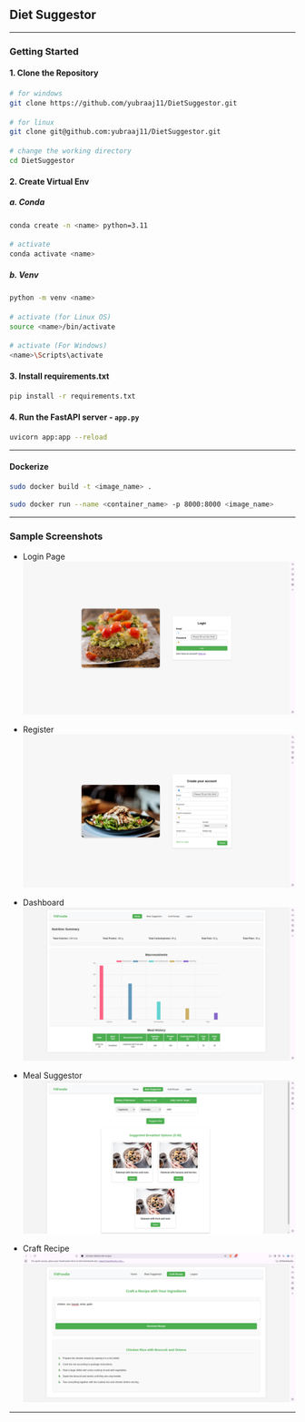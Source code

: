 ## Diet Suggestor
---

### Getting Started

#### 1. Clone the Repository
```bash
# for windows
git clone https://github.com/yubraaj11/DietSuggestor.git

# for linux
git clone git@github.com:yubraaj11/DietSuggestor.git

# change the working directory
cd DietSuggestor
```

#### 2. Create Virtual Env
##### a. Conda
```bash
conda create -n <name> python=3.11

# activate 
conda activate <name>
```

##### b. Venv
```bash
python -m venv <name>

# activate (for Linux OS)
source <name>/bin/activate

# activate (For Windows)
<name>\Scripts\activate
```

#### 3. Install requirements.txt
```bash
pip install -r requirements.txt
```

#### 4. Run the FastAPI server -  `app.py`
```bash
uvicorn app:app --reload
```
---
#### Dockerize

```bash
sudo docker build -t <image_name> .
```

```bash
sudo docker run --name <container_name> -p 8000:8000 <image_name>
```

---
### Sample Screenshots

- Login Page
![login page](static/img/Login.png)

- Register
![Register User](static/img/Register.png)

- Dashboard
![Dashboard](static/img/Dashboard.png)

- Meal Suggestor
![Meal Suggestor](static/img/MealSuggestor.png)

- Craft Recipe
![Craft Recipe](static/img/CraftRecipee.png)

---